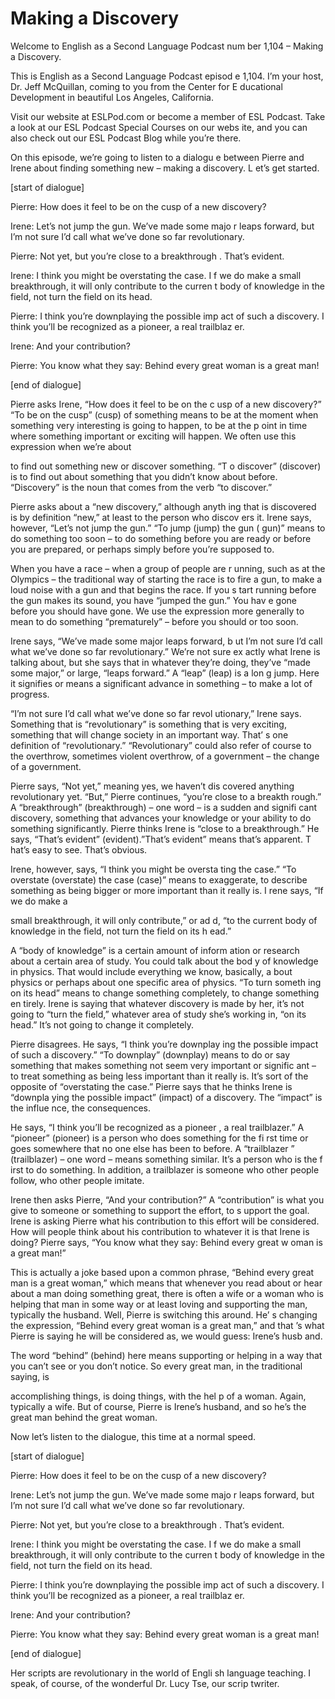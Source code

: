 # Making a Discovery

Welcome to English as a Second Language Podcast num ber 1,104 – Making a Discovery.

This is English as a Second Language Podcast episod e 1,104. I’m your host, Dr. Jeff McQuillan, coming to you from the Center for E ducational Development in beautiful Los Angeles, California.

Visit our website at ESLPod.com or become a member of ESL Podcast. Take a look at our ESL Podcast Special Courses on our webs ite, and you can also check out our ESL Podcast Blog while you’re there.

On this episode, we’re going to listen to a dialogu e between Pierre and Irene about finding something new – making a discovery. L et’s get started.

[start of dialogue]

Pierre: How does it feel to be on the cusp of a new  discovery?

Irene: Let’s not jump the gun. We’ve made some majo r leaps forward, but I’m not sure I’d call what we’ve done so far revolutionary.

Pierre: Not yet, but you’re close to a breakthrough . That’s evident.

Irene: I think you might be overstating the case. I f we do make a small breakthrough, it will only contribute to the curren t body of knowledge in the field, not turn the field on its head.

Pierre: I think you’re downplaying the possible imp act of such a discovery. I think you’ll be recognized as a pioneer, a real trailblaz er.

Irene: And your contribution?

Pierre: You know what they say: Behind every great woman is a great man!

[end of dialogue]

Pierre asks Irene, “How does it feel to be on the c usp of a new discovery?” “To be on the cusp” (cusp) of something means to be at the moment when something very interesting is going to happen, to be at the p oint in time where something important or exciting will happen. We often use this expression when we’re about

to find out something new or discover something. “T o discover” (discover) is to find out about something that you didn’t know about  before. “Discovery” is the noun that comes from the verb “to discover.”

Pierre asks about a “new discovery,” although anyth ing that is discovered is by definition “new,” at least to the person who discov ers it. Irene says, however, “Let’s not jump the gun.” “To jump (jump) the gun ( gun)” means to do something too soon – to do something before you are ready or before you are prepared, or perhaps simply before you’re supposed to.

When you have a race – when a group of people are r unning, such as at the Olympics – the traditional way of starting the race  is to fire a gun, to make a loud noise with a gun and that begins the race. If you s tart running before the gun makes its sound, you have “jumped the gun.” You hav e gone before you should have gone. We use the expression more generally to mean to do something “prematurely” – before you should or too soon.

Irene says, “We’ve made some major leaps forward, b ut I’m not sure I’d call what we’ve done so far revolutionary.” We’re not sure ex actly what Irene is talking about, but she says that in whatever they’re doing,  they’ve “made some major,” or large, “leaps forward.” A “leap” (leap) is a lon g jump. Here it signifies or means a significant advance in something – to make a lot of progress.

“I’m not sure I’d call what we’ve done so far revol utionary,” Irene says. Something that is “revolutionary” is something that  is very exciting, something that will change society in an important way. That’ s one definition of “revolutionary.” “Revolutionary” could also refer of course to the overthrow, sometimes violent overthrow, of a government – the change of a government.

Pierre says, “Not yet,” meaning yes, we haven’t dis covered anything revolutionary yet. “But,” Pierre continues, “you’re close to a breakth rough.” A “breakthrough” (breakthrough) – one word – is a sudden and signifi cant discovery, something that advances your knowledge or your ability to do something significantly. Pierre thinks Irene is “close to a breakthrough.” He says,  “That’s evident” (evident).”That’s evident” means that’s apparent. T hat’s easy to see. That’s obvious.

Irene, however, says, “I think you might be oversta ting the case.” “To overstate (overstate) the case (case)” means to exaggerate, to describe something as being bigger or more important than it really is. I rene says, “If we do make a

small breakthrough, it will only contribute,” or ad d, “to the current body of knowledge in the field, not turn the field on its h ead.”

A “body of knowledge” is a certain amount of inform ation or research about a certain area of study. You could talk about the bod y of knowledge in physics. That would include everything we know, basically, a bout physics or perhaps about one specific area of physics. “To turn someth ing on its head” means to change something completely, to change something en tirely. Irene is saying that whatever discovery is made by her, it’s not going to “turn the field,” whatever area of study she’s working in, “on its head.” It’s  not going to change it completely.

Pierre disagrees. He says, “I think you’re downplay ing the possible impact of such a discovery.” “To downplay” (downplay) means to do or say something that makes something not seem very important or signific ant – to treat something as being less important than it really is. It’s sort of the opposite of “overstating the case.” Pierre says that he thinks Irene is “downpla ying the possible impact” (impact) of a discovery. The “impact” is the influe nce, the consequences.

He says, “I think you’ll be recognized as a pioneer , a real trailblazer.” A “pioneer” (pioneer) is a person who does something for the fi rst time or goes somewhere that no one else has been to before. A “trailblazer ” (trailblazer) – one word – means something similar. It’s a person who is the f irst to do something. In addition, a trailblazer is someone who other people  follow, who other people imitate.

Irene then asks Pierre, “And your contribution?” A “contribution” is what you give to someone or something to support the effort, to s upport the goal. Irene is asking Pierre what his contribution to this effort will be considered. How will people think about his contribution to whatever it is that Irene is doing? Pierre says, “You know what they say: Behind every great w oman is a great man!”

This is actually a joke based upon a common phrase,  “Behind every great man is a great woman,” which means that whenever you read about or hear about a man doing something great, there is often a wife or  a woman who is helping that man in some way or at least loving and supporting the man, typically the husband. Well, Pierre is switching this around. He’ s changing the expression, “Behind every great woman is a great man,” and that ’s what Pierre is saying he will be considered as, we would guess: Irene’s husb and.

The word “behind” (behind) here means supporting or  helping in a way that you can’t see or you don’t notice. So every great man, in the traditional saying, is

accomplishing things, is doing things, with the hel p of a woman. Again, typically a wife. But of course, Pierre is Irene’s husband, and  so he’s the great man behind the great woman.

Now let’s listen to the dialogue, this time at a normal speed.

[start of dialogue]

Pierre: How does it feel to be on the cusp of a new  discovery?

Irene: Let’s not jump the gun. We’ve made some majo r leaps forward, but I’m not sure I’d call what we’ve done so far revolutionary.

Pierre: Not yet, but you’re close to a breakthrough . That’s evident.

Irene: I think you might be overstating the case. I f we do make a small breakthrough, it will only contribute to the curren t body of knowledge in the field, not turn the field on its head.

Pierre: I think you’re downplaying the possible imp act of such a discovery. I think you’ll be recognized as a pioneer, a real trailblaz er.

Irene: And your contribution?

Pierre: You know what they say: Behind every great woman is a great man!

[end of dialogue]

Her scripts are revolutionary in the world of Engli sh language teaching. I speak, of course, of the wonderful Dr. Lucy Tse, our scrip twriter.



